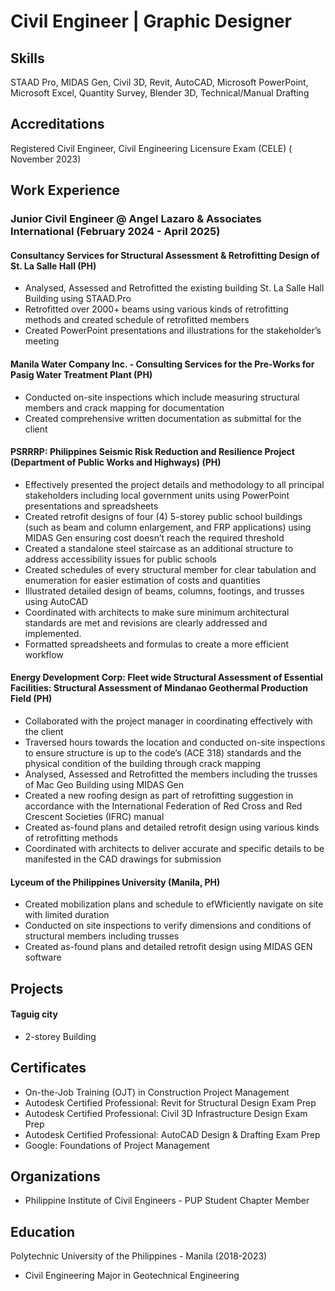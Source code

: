 # Civil Engineer | Graphic Designer

## Skills
STAAD Pro, MIDAS Gen, Civil 3D, Revit, AutoCAD, Microsoft PowerPoint, Microsoft Excel, Quantity Survey, Blender 3D, Technical/Manual Drafting

## Accreditations
Registered Civil Engineer, Civil Engineering Licensure Exam (CELE) ( November 2023)

## Work Experience
### Junior Civil Engineer @ Angel Lazaro & Associates International (February 2024 - April 2025)
#### Consultancy Services for Structural Assessment & Retrofitting Design of St. La Salle Hall	(PH)
- Analysed, Assessed and Retrofitted the existing building St. La Salle Hall Building using STAAD.Pro
- Retrofitted over 2000+ beams using various kinds of retrofitting methods and created schedule of retrofitted members
- Created PowerPoint presentations and illustrations for the stakeholder’s meeting

#### Manila Water Company Inc. - Consulting Services for the Pre-Works for Pasig Water Treatment Plant (PH)
- Conducted on-site inspections which include measuring structural members and crack mapping for documentation
- Created comprehensive written documentation as submittal for the client

#### PSRRRP: Philippines Seismic Risk Reduction and Resilience Project (Department of Public Works and Highways) (PH)
- Effectively presented the project details and methodology to all principal stakeholders including local government units using PowerPoint presentations and spreadsheets
- Created retrofit designs of four (4) 5-storey public school buildings (such as beam and column enlargement, and FRP applications) using MIDAS Gen ensuring cost doesn’t reach the required threshold
- Created a standalone steel staircase as an additional structure to address accessibility issues for public schools
- Created schedules of every structural member for clear tabulation and enumeration for easier estimation of costs and quantities
- Illustrated detailed design of beams, columns, footings, and trusses using AutoCAD
- Coordinated with architects to make sure minimum architectural standards are met and revisions are clearly addressed and implemented.
- Formatted spreadsheets and formulas to create a more efficient workflow
  
#### Energy Development Corp: Fleet wide Structural Assessment of Essential Facilities: Structural Assessment of Mindanao Geothermal Production Field (PH)
- Collaborated with the project manager in coordinating effectively with the client
- Traversed hours towards the location and conducted on-site inspections to ensure structure is up to the code’s (ACE 318) standards and the physical condition of the building through crack mapping 
- Analysed, Assessed and Retrofitted the members including the trusses of Mac Geo Building using MIDAS Gen
- Created a new roofing design as part of retrofitting suggestion in accordance with the International Federation of Red Cross and Red Crescent Societies (IFRC) manual
- Created as-found plans and detailed retrofit design using various kinds of retrofitting methods
- Coordinated with architects to deliver accurate and specific details to be manifested in the CAD drawings for submission

#### Lyceum of the Philippines University (Manila, PH)
- Created mobilization plans and schedule to efWficiently navigate on site with limited duration
- Conducted on site inspections to verify dimensions and conditions of structural members including trusses
- Created as-found plans and detailed retrofit design using MIDAS GEN software

## Projects
#### Taguig city
- 2-storey Building

## Certificates
- On-the-Job Training (OJT) in Construction Project Management     
- Autodesk Certified Professional: Revit for Structural Design Exam Prep	
- Autodesk Certified Professional: Civil 3D Infrastructure Design Exam Prep
- Autodesk Certified Professional: AutoCAD Design & Drafting Exam Prep
- Google: Foundations of Project Management       	     

## Organizations
- Philippine Institute of Civil Engineers - PUP Student Chapter
Member

## Education
Polytechnic University of the Philippines - Manila (2018-2023)
- Civil Engineering Major in Geotechnical Engineering
